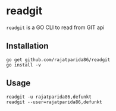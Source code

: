 # readgit
`readgit` is a GO CLI to read from GIT api

## Installation
```
go get github.com/rajatparida86/readgit
go install -v
```

## Usage
```
readgit -u rajatparida86,defunkt
readgit --user=rajatparida86,defunkt
```
